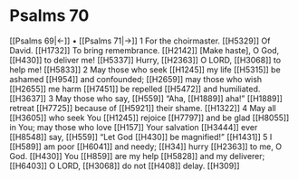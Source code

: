# Psalms 70
[[Psalms 69|←]] • [[Psalms 71|→]]
1 For the choirmaster. [[H5329]] Of David. [[H1732]] To bring remembrance. [[H2142]] [Make haste], O God, [[H430]] to deliver me! [[H5337]] Hurry, [[H2363]] O LORD, [[H3068]] to help me! [[H5833]] 
2 May those who seek [[H1245]] my life [[H5315]] be ashamed [[H954]] and confounded; [[H2659]] may those who wish [[H2655]] me harm [[H7451]] be repelled [[H5472]] and humiliated. [[H3637]] 
3 May those who say, [[H559]] “Aha, [[H1889]] aha!” [[H1889]] retreat [[H7725]] because of [[H5921]] their shame. [[H1322]] 
4 May all [[H3605]] who seek You [[H1245]] rejoice [[H7797]] and be glad [[H8055]] in You;  may those who love [[H157]] Your salvation [[H3444]] ever [[H8548]] say, [[H559]] “Let God [[H430]] be magnified!” [[H1431]] 
5 I [[H589]] am poor [[H6041]] and needy; [[H34]] hurry [[H2363]] to me,  O God. [[H430]] You [[H859]] are my help [[H5828]] and my deliverer; [[H6403]] O LORD, [[H3068]] do not [[H408]] delay. [[H309]] 
